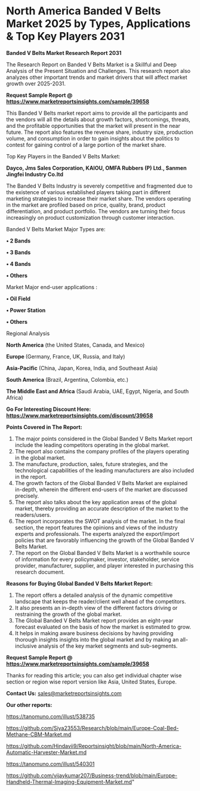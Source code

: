 # North America Banded V Belts Market 2025 by Types, Applications & Top Key Players 2031

<strong>Banded V Belts Market Research Report 2031</strong>

The Research Report on Banded V Belts Market is a Skillful and Deep Analysis of the Present Situation and Challenges. This research report also analyzes other important trends and market drivers that will affect market growth over 2025-2031.

<strong>Request Sample Report @ <a href=https://www.marketreportsinsights.com/sample/39658>https://www.marketreportsinsights.com/sample/39658</a></strong>

This Banded V Belts market report aims to provide all the participants and the vendors will all the details about growth factors, shortcomings, threats, and the profitable opportunities that the market will present in the near future. The report also features the revenue share, industry size, production volume, and consumption in order to gain insights about the politics to contest for gaining control of a large portion of the market share.

Top Key Players in the Banded V Belts Market:

<strong>Dayco, Jms Sales Corporation, KAIOU, OMFA Rubbers (P) Ltd., Sanmen Jingfei Industry Co.ltd</strong>

The Banded V Belts Industry is severely competitive and fragmented due to the existence of various established players taking part in different marketing strategies to increase their market share. The vendors operating in the market are profiled based on price, quality, brand, product differentiation, and product portfolio. The vendors are turning their focus increasingly on product customization through customer interaction.

Banded V Belts Market Major Types are:

<strong>•  2 Bands

•  3 Bands

•  4 Bands

•  Others</strong>

Market Major end-user applications :

<strong>•  Oil Field

•  Power Station

•  Others</strong>

Regional Analysis

</u><strong><b>North America</b></strong> (the United States, Canada, and Mexico)

<strong><b>Europe </b></strong>(Germany, France, UK, Russia, and Italy)

<strong><b>Asia-Pacific</b></strong> (China, Japan, Korea, India, and Southeast Asia)

<strong><b>South America</b></strong> (Brazil, Argentina, Colombia, etc.)

<strong><b>The Middle East and Africa</b></strong> (Saudi Arabia, UAE, Egypt, Nigeria, and South Africa)

<strong>Go For Interesting Discount Here: <a href=https://www.marketreportsinsights.com/discount/39658>https://www.marketreportsinsights.com/discount/39658</a></strong>

<strong>Points Covered in The Report:</strong>
<ol>
  <li>The major points considered in the Global Banded V Belts Market report include the leading competitors operating in the global market.</li>
  <li>The report also contains the company profiles of the players operating in the global market.</li>
  <li>The manufacture, production, sales, future strategies, and the technological capabilities of the leading manufacturers are also included in the report.</li>
  <li>The growth factors of the Global Banded V Belts Market are explained in-depth, wherein the different end-users of the market are discussed precisely.</li>
  <li>The report also talks about the key application areas of the global market, thereby providing an accurate description of the market to the readers/users.</li>
  <li>The report incorporates the SWOT analysis of the market. In the final section, the report features the opinions and views of the industry experts and professionals. The experts analyzed the export/import policies that are favorably influencing the growth of the Global Banded V Belts Market.</li>
  <li>The report on the Global Banded V Belts Market is a worthwhile source of information for every policymaker, investor, stakeholder, service provider, manufacturer, supplier, and player interested in purchasing this research document.</li>
</ol>
<strong>Reasons for Buying Global Banded V Belts Market Report:</strong>

<ol>
  <li>The report offers a detailed analysis of the dynamic competitive landscape that keeps the reader/client well ahead of the competitors.</li>
  <li>It also presents an in-depth view of the different factors driving or restraining the growth of the global market.</li>
  <li>The Global Banded V Belts Market report provides an eight-year forecast evaluated on the basis of how the market is estimated to grow.</li>
  <li>It helps in making aware business decisions by having providing thorough insights insights into the global market and by making an all-inclusive analysis of the key market segments and sub-segments.</li>
</ol>
<strong>Request Sample Report @ <a href=https://www.marketreportsinsights.com/sample/39658>https://www.marketreportsinsights.com/sample/39658</a></strong>


Thanks for reading this article; you can also get individual chapter wise section or region wise report version like Asia, United States, Europe.

<strong>Contact Us:</strong>
sales@marketreportsinsights.com

<strong>Our other reports:</strong>

<a href=https://tanomuno.com/illust/538735>https://tanomuno.com/illust/538735</a>

<a href=https://github.com/Siya23553/Research/blob/main/Europe-Coal-Bed-Methane-CBM-Market.md>https://github.com/Siya23553/Research/blob/main/Europe-Coal-Bed-Methane-CBM-Market.md</a>

<a href=https://github.com/Hindavii9/Reportsinsight/blob/main/North-America-Automatic-Harvester-Market.md>https://github.com/Hindavii9/Reportsinsight/blob/main/North-America-Automatic-Harvester-Market.md</a>

<a href=https://tanomuno.com/illust/540301>https://tanomuno.com/illust/540301</a>

<a href=https://github.com/vijaykumar207/Business-trend/blob/main/Europe-Handheld-Thermal-Imaging-Equipment-Market.md>https://github.com/vijaykumar207/Business-trend/blob/main/Europe-Handheld-Thermal-Imaging-Equipment-Market.md</a>"
